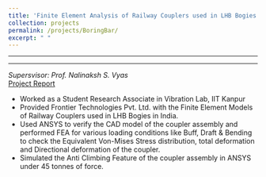 ```yaml
---
title: 'Finite Element Analysis of Railway Couplers used in LHB Bogies'
collection: projects
permalink: /projects/BoringBar/
excerpt: " "
---
```


---

---
*Supersvisor: Prof. Nalinaksh S. Vyas*  
[Project Report](http://exampleurl.com)
* Worked as a Student Research Associate in Vibration Lab, IIT Kanpur	
*	Provided Frontier Technologies Pvt. Ltd. with the Finite Element Models of Railway Couplers used in LHB Bogies in India.
* Used ANSYS to verify the CAD model of the coupler assembly and performed FEA for various loading conditions like Buff, Draft & Bending to check the Equivalent Von-Mises Stress distribution, total deformation and Directional deformation of the coupler.
*	Simulated the Anti Climbing Feature of the coupler assembly in ANSYS under 45 tonnes of force.
